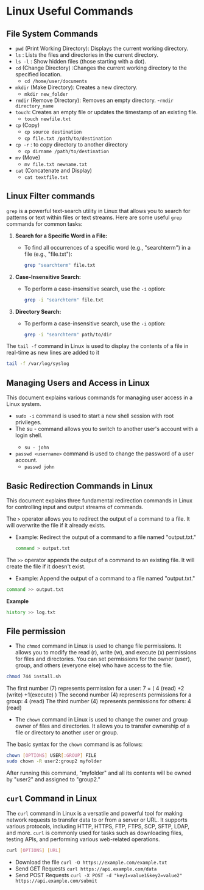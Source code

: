 # Linux Useful Commands

## File System Commands
- `pwd` (Print Working Directory): Displays the current working directory.
- `ls` : Lists the files and directories in the current directory.
- `ls -l` :  Show hidden files (those starting with a dot).
- `cd` (Change Directory) :Changes the current working directory to the specified location.
    - `cd /home/user/documents`
- `mkdir` (Make Directory): Creates a new directory.
    - `mkdir new_folder`
- `rmdir` (Remove Directory): Removes an empty directory.
    -`rmdir directory_name`
- `touch`: Creates an empty file or updates the timestamp of an existing file.
    - `touch newfile.txt`
- `cp` (Copy)
    - `cp source destination`
    - `cp file.txt /path/to/destination`
- `cp -r` : to copy directory to another directory 
    - `cp dirname /path/to/destination`
- `mv` (Move)
    - `mv file.txt newname.txt`
- `cat` (Concatenate and Display)
    - `cat textfile.txt`

## Linux Filter commands

`grep` is a powerful text-search utility in Linux that allows you to search for patterns or text within files or text streams. Here are some useful `grep` commands for common tasks:

1. **Search for a Specific Word in a File:**
   - To find all occurrences of a specific word (e.g., "searchterm") in a file (e.g., "file.txt"):
     ```bash
     grep "searchterm" file.txt
     ```

2. **Case-Insensitive Search:**
   - To perform a case-insensitive search, use the `-i` option:
     ```bash
     grep -i "searchterm" file.txt
     ```

3. **Directory Search:**
   - To perform a case-insensitive search, use the `-i` option:
     ```bash
     grep -i "searchterm" path/to/dir
     ```

The `tail -f` command in Linux is used to display the contents of a file in real-time as new lines are added to it
```bash
tail -f /var/log/syslog
```


## Managing Users and Access in Linux

This document explains various commands for managing user access in a Linux system.

- `sudo -i` command is used to start a new shell session with root privileges.
- The su - <username> command allows you to switch to another user's account with a login shell. 
    - `su - john`
- `passwd <username>` command is used to change the password of a user account. 
    - `passwd john`

## Basic Redirection Commands in Linux

This document explains three fundamental redirection commands in Linux for controlling input and output streams of commands.

The `>` operator allows you to redirect the output of a command to a file. It will overwrite the file if it already exists.

- Example: Redirect the output of a command to a file named "output.txt."
  ```bash
  command > output.txt
    ```
The `>>` operator appends the output of a command to an existing file. It will create the file if it doesn't exist.
- Example: Append the output of a command to a file named "output.txt."
```bash
command >> output.txt
```
**Example**
```bash
history >> log.txt
```

## File permission

- The `chmod` command in Linux is used to change file permissions. It allows you to modify the read (r), write (w), and execute (x) permissions for files and directories. You can set permissions for the owner (user), group, and others (everyone else) who have access to the file.
```bash
chmod 744 install.sh
```
The first number (7) represents permission for a user: 7 = ( 4 (read) +2 (write) +1(execute) )
The second number (4) represents permissions for a group: 4 (read)
The third number (4) represents permissions for others: 4 (read)

- The `chown` command in Linux is used to change the owner and group owner of files and directories. It allows you to transfer ownership of a file or directory to another user or group.

The basic syntax for the `chown` command is as follows:

```bash
chown [OPTIONS] USER[:GROUP] FILE
sudo chown -R user2:group2 myfolder
```
After running this command, "myfolder" and all its contents will be owned by "user2" and assigned to "group2."

## `curl` Command in Linux
The `curl` command in Linux is a versatile and powerful tool for making network requests to transfer data to or from a server or URL. It supports various protocols, including HTTP, HTTPS, FTP, FTPS, SCP, SFTP, LDAP, and more. `curl` is commonly used for tasks such as downloading files, testing APIs, and performing various web-related operations.

```bash
curl [OPTIONS] [URL]
```
- Download the file
    `curl -O https://example.com/example.txt`
- Send GET Requests
    `curl https://api.example.com/data`
- Send POST Requests
    `curl -X POST -d "key1=value1&key2=value2" https://api.example.com/submit`
